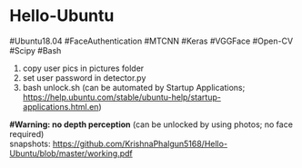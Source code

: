 # Hello-Ubuntu
#Ubuntu18.04 #FaceAuthentication #MTCNN #Keras #VGGFace #Open-CV #Scipy #Bash
</br>
1. copy user pics in pictures folder
2. set user password in detector.py
3. bash unlock.sh (can be automated by Startup Applications;
https://help.ubuntu.com/stable/ubuntu-help/startup-applications.html.en)

**#Warning: no depth perception** (can be unlocked by using photos; no face required)
</br>
snapshots: https://github.com/KrishnaPhalgun5168/Hello-Ubuntu/blob/master/working.pdf
</br>
